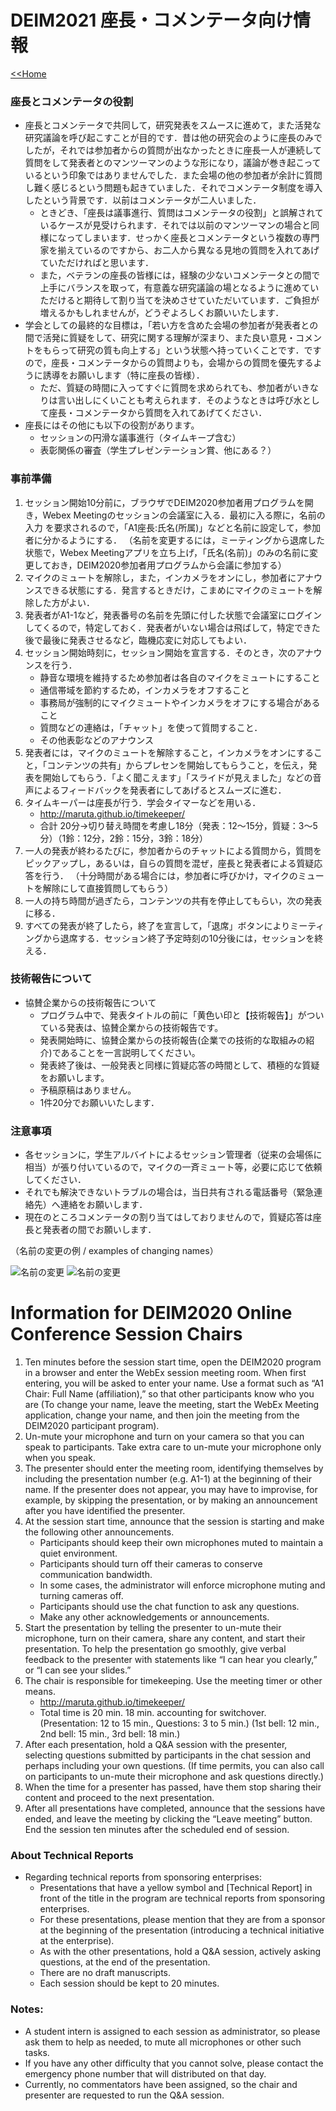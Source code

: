 # DEIM2021 座長・コメンテータ向け情報

[<<Home](README.md)

### 座長とコメンテータの役割
* 座長とコメンテータで共同して，研究発表をスムースに進めて，また活発な研究議論を呼び起こすことが目的です．昔は他の研究会のように座長のみでしたが，それでは参加者からの質問が出なかったときに座長一人が連続して質問をして発表者とのマンツーマンのような形になり，議論が巻き起こっているという印象ではありませんでした．また会場の他の参加者が余計に質問し難く感じるという問題も起きていました．それでコメンテータ制度を導入したという背景です．以前はコメンテータが二人いました．
  * ときどき、「座長は議事進行、質問はコメンテータの役割」と誤解されているケースが見受けられます．それでは以前のマンツーマンの場合と同様になってしまいます．せっかく座長とコメンテータという複数の専門家を揃えているのですから、お二人から異なる見地の質問を入れてあげていただければと思います．
  * また，ベテランの座長の皆様には，経験の少ないコメンテータとの間で上手にバランスを取って，有意義な研究議論の場となるように進めていただけると期待して割り当てを決めさせていただいています．ご負担が増えるかもしれませんが，どうぞよろしくお願いいたします．
* 学会としての最終的な目標は，「若い方を含めた会場の参加者が発表者との間で活発に質疑をして、研究に関する理解が深まり、また良い意見・コメントをもらって研究の質も向上する」という状態へ持っていくことです．ですので，座長・コメンテータからの質問よりも，会場からの質問を優先するように誘導をお願いします（特に座長の皆様）．
  * ただ、質疑の時間に入ってすぐに質問を求められても、参加者がいきなりは言い出しにくいことも考えられます．そのようなときは呼び水として座長・コメンテータから質問を入れてあげてください．
* 座長にはその他にも以下の役割があります。
  * セッションの円滑な議事進行（タイムキープ含む）
  * 表彰関係の審査（学生プレゼンテーション賞、他にある？）

### 事前準備

1. セッション開始10分前に，ブラウザでDEIM2020参加者用プログラムを開き，Webex Meetingのセッションの会議室に入る．最初に入る際に，名前の入力
を要求されるので，「A1座長:氏名(所属)」などと名前に設定して，参加者に分かるようにする．
（名前を変更するには，ミーティングから退席した状態で，Webex Meetingアプリを立ち上げ，「氏名(名前)」のみの名前に変更しておき，DEIM2020参加者用プログラムから会議に参加する）
1. マイクのミュートを解除し，また，インカメラをオンにし，参加者にアナウンスできる状態にする．発言するときだけ，こまめにマイクのミュートを解除した方がよい．
1. 発表者がA1-1など，発表番号の名前を先頭に付した状態で会議室にログインしてくるので，特定しておく．発表者がいない場合は飛ばして，特定できた後で最後に発表させるなど，臨機応変に対応してもよい．
1. セッション開始時刻に，セッション開始を宣言する．そのとき，次のアナウンスを行う．
    * 静音な環境を維持するため参加者は各自のマイクをミュートにすること
    * 通信帯域を節約するため，インカメラをオフすること
    * 事務局が強制的にマイクミュートやインカメラをオフにする場合があること
    * 質問などの連絡は，「チャット」を使って質問すること．
    * その他表彰などのアナウンス
1. 発表者には，マイクのミュートを解除すること，インカメラをオンにすること，「コンテンツの共有」からプレセンを開始してもらうこと，を伝え，発表を開始してもらう．「よく聞こえます」「スライドが見えました」などの音声によるフィードバックを発表者にしてあげるとスムーズに進む．
1. タイムキーパーは座長が行う．学会タイマーなどを用いる．
    * http://maruta.github.io/timekeeper/
    * 合計 20分→切り替え時間を考慮し18分（発表：12～15分，質疑：3～5分）（1鈴：12分，2鈴：15分，3鈴：18分）
1. 一人の発表が終わるたびに，参加者からのチャットによる質問から，質問をピックアップし，あるいは，自らの質問を混ぜ，座長と発表者による質疑応答を行う．
（十分時間がある場合には，参加者に呼びかけ，マイクのミュートを解除にして直接質問してもらう）
1. 一人の持ち時間が過ぎたら，コンテンツの共有を停止してもらい，次の発表に移る．
1. すべての発表が終了したら，終了を宣言して，「退席」ボタンによりミーティングから退席する．セッション終了予定時刻の10分後には，セッションを終える．

### 技術報告について

- 協賛企業からの技術報告について
   - プログラム中で、発表タイトルの前に「黄色い印と【技術報告】」がついている発表は、協賛企業からの技術報告です。
   - 発表開始時に、協賛企業からの技術報告(企業での技術的な取組みの紹介)であることを一言説明してください。
   - 発表終了後は、一般発表と同様に質疑応答の時間として、積極的な質疑をお願いします。
   - 予稿原稿はありません。
   - 1件20分でお願いいたします．


### 注意事項

- 各セッションに，学生アルバイトによるセッション管理者（従来の会場係に相当）が張り付いているので，マイクの一斉ミュート等，必要に応じて依頼してください．
- それでも解決できないトラブルの場合は，当日共有される電話番号（緊急連絡先）へ連絡をお願いします．
- 現在のところコメンテータの割り当てはしておりませんので，質疑応答は座長と発表者の間でお願いします．

（名前の変更の例 / examples of changing names）

![名前の変更](img/rename6.png)
![名前の変更](img/rename8.png)

# Information for DEIM2020 Online Conference Session Chairs

1.	Ten minutes before the session start time, open the DEIM2020 program in a browser and enter the WebEx session meeting room. When first entering, you will be asked to enter your name. Use a format such as “A1 Chair: Full Name (affiliation),” so that other participants know who you are (To change your name, leave the meeting, start the WebEx Meeting application, change your name, and then join the meeting from the DEIM2020 participant program).
1.	Un-mute your microphone and turn on your camera so that you can speak to participants. Take extra care to un-mute your microphone only when you speak.
1.	The presenter should enter the meeting room, identifying themselves by including the presentation number (e.g. A1-1) at the beginning of their name. If the presenter does not appear, you may have to improvise, for example, by skipping the presentation, or by making an announcement after you have identified the presenter. 
1.	At the session start time, announce that the session is starting and make the following other announcements.
    * Participants should keep their own microphones muted to maintain a quiet environment.
    * Participants should turn off their cameras to conserve communication bandwidth.
    * In some cases, the administrator will enforce microphone muting and turning cameras off.
    * Participants should use the chat function to ask any questions.
    * Make any other acknowledgements or announcements.
1.	Start the presentation by telling the presenter to un-mute their microphone, turn on their camera, share any content, and start their presentation. To help the presentation go smoothly, give verbal feedback to the presenter with statements like “I can hear you clearly,” or “I can see your slides.” 
1.	The chair is responsible for timekeeping. Use the meeting timer or other means.
    * http://maruta.github.io/timekeeper/
    * Total time is 20 min. 18 min. accounting for switchover. (Presentation: 12 to 15 min., Questions: 3 to 5 min.) (1st bell: 12 min., 2nd bell: 15 min., 3rd bell: 18 min.)
1.	After each presentation, hold a Q&A session with the presenter, selecting questions submitted by participants in the chat session and perhaps including your own questions. (If time permits, you can also call on participants to un-mute their microphone and ask questions directly.) 
1.	When the time for a presenter has passed, have them stop sharing their content and proceed to the next presentation. 
1.	After all presentations have completed, announce that the sessions have ended, and leave the meeting by clicking the “Leave meeting”  button. End the session ten minutes after the scheduled end of session. 

### About Technical Reports
- Regarding technical reports from sponsoring enterprises:
   - Presentations that have a yellow symbol and [Technical Report] in front of the title in the program are technical reports from sponsoring enterprises.
   - For these presentations, please mention that they are from a sponsor at the beginning of the presentation (introducing a technical initiative at the enterprise).
   - As with the other presentations, hold a Q&A session, actively asking questions, at the end of the presentation.
   - There are no draft manuscripts.
   - Each session should be kept to 20 minutes. 

### Notes:
- A student intern is assigned to each session as administrator, so please ask them to help as needed, to mute all microphones or other such tasks.
- If you have any other difficulty that you cannot solve, please contact the emergency phone number that will distributed on that day. 
- Currently, no commentators have been assigned, so the chair and presenter are requested to run the Q&A session.
